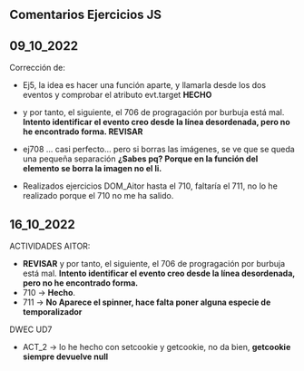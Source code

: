 ## Comentarios Ejercicios JS

## 09_10_2022

Corrección de:
- Ej5, la idea es hacer una función aparte, y llamarla desde los dos eventos y comprobar el atributo evt.target **HECHO**

- y por tanto, el siguiente, el 706 de progragación por burbuja está mal. **Intento identificar el evento creo desde la línea desordenada, pero no he encontrado forma. REVISAR**

- ej708 ... casi perfecto... pero si borras las imágenes, se ve que se queda una pequeña separación **¿Sabes pq? Porque en la función del elemento se borra la imagen no el li.**

- Realizados ejercicios DOM_Aitor hasta el 710, faltaría el 711, no lo he realizado porque el 710 no me ha salido.

## 16_10_2022

ACTIVIDADES AITOR:
- **REVISAR** y por tanto, el siguiente, el 706 de progragación por burbuja está mal. **Intento identificar el evento creo desde la línea desordenada, pero no he encontrado forma.**
- 710 -> **Hecho**.
- 711 -> **No Aparece el spinner, hace falta poner alguna especie de temporalizador**

DWEC UD7

- ACT_2 -> lo he hecho con setcookie y getcookie, no da bien, **getcookie siempre devuelve null**